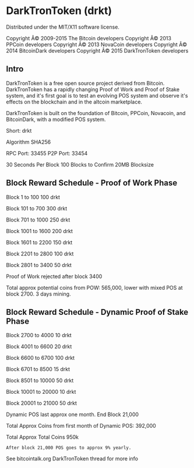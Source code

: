 DarkTronToken (drkt)
===================
Distributed under the MIT/X11 software license.

Copyright Â© 2009-2015 The Bitcoin developers
Copyright Â© 2013 PPCoin developers
Copyright Â© 2013 NovaCoin developers
Copyright Â© 2014 BitcoinDark developers
Copyright Â© 2015 DarkTronToken developers

Intro
-----
DarkTronToken is a free open source project derived from Bitcoin. DarkTronToken has a rapidly changing Proof of Work and Proof of Stake system, and it's first goal is to test an evolving POS system and observe it's effects on the blockchain and in the altcoin marketplace.

DarkTronToken is built on the foundation of Bitcoin, PPCoin, Novacoin, and BitcoinDark, with a modified POS system.

Short: drkt

Algorithm SHA256


RPC Port: 33455
P2P Port: 33454



30 Seconds Per Block
100 Blocks to Confirm
20MB Blocksize


Block Reward Schedule - Proof of Work Phase
-------------------------------------------
Block 1 to 100
    100 drkt 

Block 101 to 700
    300 drkt
	
Block 701 to 1000
	250 drkt

Block 1001 to 1600
	200 drkt

Block 1601 to 2200
	150 drkt

Block 2201 to 2800
	100 drkt

Block 2801 to 3400
	50 drkt

Proof of Work rejected after block 3400


Total approx potential coins from POW: 565,000, lower with mixed POS at block 2700. 3 days mining.
 





Block Reward Schedule - Dynamic Proof of Stake Phase
-------------------------------------------
Block 2700 to 4000
	10 drkt
	
Block 4001 to 6600
	20 drkt
	
Block 6600 to 6700
	100 drkt
	
Block 6701 to 8500
	15 drkt

Block 8501 to 10000
	50 drkt 

Block 10001 to 20000
	10 drkt

Block 20001 to 21000
	50 drkt


Dynamic POS last approx one month. End Block 21,000
	
Total Approx Coins from first month of Dynamic POS: 392,000

Total Approx Total Coins 950k

	After block 21,000 POS goes to approx 9% yearly.






See bitcointalk.org DarkTronToken thread for more info

